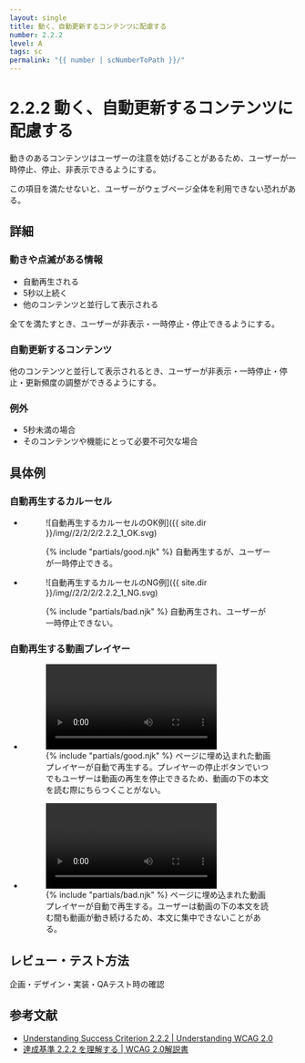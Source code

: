 ```yaml
---
layout: single
title: 動く、自動更新するコンテンツに配慮する
number: 2.2.2
level: A
tags: sc
permalink: "{{ number | scNumberToPath }}/"
---
```


# 2.2.2 動く、自動更新するコンテンツに配慮する

動きのあるコンテンツはユーザーの注意を妨げることがあるため、ユーザーが一時停止、停止、非表示できるようにする。

この項目を満たせないと、ユーザーがウェブページ全体を利用できない恐れがある。

## 詳細

### 動きや点滅がある情報

- 自動再生される
- 5秒以上続く
- 他のコンテンツと並行して表示される

全てを満たすとき、ユーザーが非表示・一時停止・停止できるようにする。

### 自動更新するコンテンツ

他のコンテンツと並行して表示されるとき、ユーザーが非表示・一時停止・停止・更新頻度の調整ができるようにする。

### 例外

- 5秒未満の場合
- そのコンテンツや機能にとって必要不可欠な場合

## 具体例

### 自動再生するカルーセル

<ul class="Figurelist">
<li>
<figure>

![自動再生するカルーセルのOK例]({{ site.dir }}/img//2/2/2/2.2.2_1_OK.svg)
<figcaption>
{% include "partials/good.njk" %}
自動再生するが、ユーザーが一時停止できる。</figcaption>
</figure>
</li>
<li>
<figure>

![自動再生するカルーセルのNG例]({{ site.dir }}/img//2/2/2/2.2.2_1_NG.svg)
<figcaption>
{% include "partials/bad.njk" %}
自動再生され、ユーザーが一時停止できない。</figcaption>
</figure>
</li>
</ul>

### 自動再生する動画プレイヤー

<ul class="Figurelist">
<li>
<figure><video controls="">
<source src="{{ site.dir }}/img//2/2/2/2.2.2_2_OK.mp4" type="video/mp4"></video><figcaption>
{% include "partials/good.njk" %}
ページに埋め込まれた動画プレイヤーが自動で再生する。プレイヤーの停止ボタンでいつでもユーザーは動画の再生を停止できるため、動画の下の本文を読む際にちらつくことがない。</figcaption>
</figure>
</li>
<li>
<figure><video controls="">
<source src="{{ site.dir }}/img//2/2/2/2.2.2_2_NG.mp4" type="video/mp4"></video><figcaption>
{% include "partials/bad.njk" %}
ページに埋め込まれた動画プレイヤーが自動で再生する。ユーザーは動画の下の本文を読む間も動画が動き続けるため、本文に集中できないことがある。</figcaption>
</figure>
</li>
</ul>

## レビュー・テスト方法

企画・デザイン・実装・QAテスト時の確認

## 参考文献

- [Understanding Success Criterion 2.2.2 | Understanding WCAG 2.0](https://www.w3.org/TR/UNDERSTANDING-WCAG20/time-limits-pause.html)
- [達成基準 2.2.2 を理解する | WCAG 2.0解説書](http://waic.jp/docs/UNDERSTANDING-WCAG20/time-limits-pause.html)
